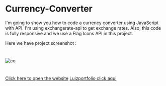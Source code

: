 # Currency-Converter
I'm going to show you how to code a currency converter using JavaScript with API. I'm using exchangerate-api to get exchange rates. Also, this code is fully responsive and we use a Flag Icons API in this project.

Here we have project screenshot :
#
![co](https://github.com/Luiizmiranda/Currency-Converter/assets/113154372/474c59d3-2f98-4d0a-a99a-0b3952b94477)

#
<a href=" https://luiizmiranda.github.io/Currency-Converter/">Click here to open the website</a>
<a href="https://luiizmiranda.github.io/Currency-Converter/"> Luizportfolio click aqui</a>
